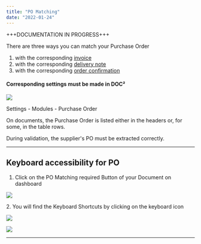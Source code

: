 ```yaml
---
title: "PO Matching"
date: "2022-01-24"
---
```


+++DOCUMENTATION IN PROGRESS+++

There are three ways you can match your Purchase Order

1. with the corresponding [invoice](/doc2/doc2app/po-matching/po-matching-invoices/)
2. with the corresponding [delivery note](/doc2/doc2app/po-matching/po-matching-delivery-notes/)
3. with the corresponding [order confirmation](/doc2/doc2app/po-matching/po-matching-order-confirmation/)

#### Corresponding settings must be made in DOC²

![](/_images/doc2/DOC²_Modules_PO-1024x591.png)

Settings - Modules - Purchase Order

On documents, the Purchase Order is listed either in the headers or, for some, in the table rows.

During validation, the supplier's PO must be extracted correctly.

* * *

## Keyboard accessibility for PO

1. Click on the PO Matching required Button of your Document on dashboard

![](/_images/doc2/DOC²_PO-Matching-required-2-1024x44.png)

2\. You will find the Keyboard Shortcuts by clicking on the keyboard icon

![](/_images/doc2/DOC²_Keyboard-Shortscuts-icon-1024x514.png)

![](/_images/doc2/DOC²_Keyboard-Shortcuts.png)

* * *
